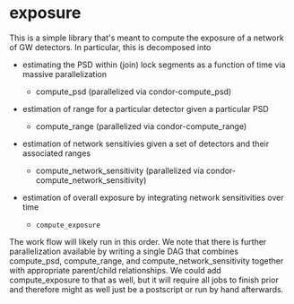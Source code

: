 # exposure

This is a simple library that's meant to compute the exposure of a network of GW detectors. In particular, this is decomposed into 

  - estimating the PSD within (join) lock segments as a function of time via massive parallelization
    - compute_psd (parallelized via condor-compute_psd)

  - estimation of range for a particular detector given a particular PSD
    - compute_range (parallelized via condor-compute_range)

  - estimation of network sensitivies given a set of detectors and their associated ranges
    - compute_network_sensitivity (parallelized via condor-compute_network_sensitivity)

  - estimation of overall exposure by integrating network sensitivities over time
    - `compute_exposure`

The work flow will likely run in this order. We note that there is further parallelization available by writing a single DAG that combines compute_psd, compute_range, and compute_network_sensitivity together with appropriate parent/child relationships. We could add compute_exposure to that as well, but it will require all jobs to finish prior and therefore might as well just be a postscript or run by hand afterwards.
